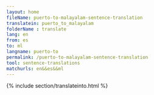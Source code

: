 ```yaml
---
layout: home
fileName: puerto-to-malayalam-sentence-translation
translatein: puerto_to_malayalam
folderName : translate
lang: en
from: es
to: ml
langname: puerto-to
permalink: /puerto-to-malayalam-sentence-translation
tool: sentence-translations
matchurls: en&&es&&ml
---
```

{% include section/translateinto.html %}
